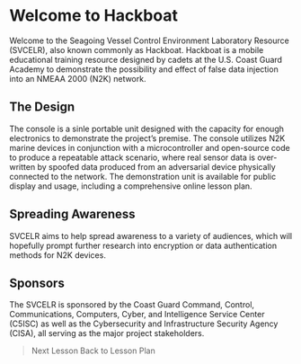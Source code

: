 # Welcome to Hackboat
Welcome to the Seagoing Vessel Control Environment Laboratory Resource (SVCELR), also known commonly as Hackboat. Hackboat is a mobile educational training resource designed by cadets at the U.S. Coast Guard Academy to demonstrate the possibility and effect of false data injection into an NMEAA 2000 (N2K) network. 
## The Design
The console is a sinle portable unit designed with the capacity for enough electronics to demonstrate the project’s premise. The console utilizes N2K marine devices in conjunction with a microcontroller and open-source code to produce a repeatable attack scenario, where real sensor data is over-written by spoofed data produced from an adversarial device physically connected to the network. The demonstration unit is available for public display and usage, including a comprehensive online lesson plan.
## Spreading Awareness
SVCELR aims to help spread awareness to a variety of audiences, which will hopefully prompt further research into encryption or data authentication methods for N2K devices.
## Sponsors
The SVCELR is sponsored by the Coast Guard Command, Control, Communications, Computers, Cyber, and Intelligence Service Center (C5ISC) as well as the Cybersecurity and Infrastructure Security Agency (CISA), all serving as the major project stakeholders. 

> Next Lesson
> Back to Lesson Plan
